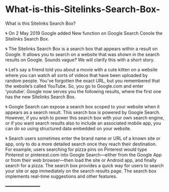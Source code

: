 # What-is-this-Sitelinks-Search-Box-
What is this Sitelinks Search Box?

:cyclone: On 2 May 2019 Google added New function on Google Search Conole the Sitelinks Search Box. 

:cyclone: The Sitelinks Search Box is a search box that appears within a result on Google. It allows you to search on a website that was shown in the search results on Google. Sounds vague? We will clarify this with a short story.

:cyclone: Let’s say a friend told you about a movie with a cute kitten on a website where you can watch all sorts of videos that have been uploaded by random people. You’ve forgotten the exact URL, but you remembered that the website’s called YouTube. So, you go to Google.com and enter ‘youtube’. Google now serves you the following results, where the first one has the new Sitelinks Search Box.

:cyclone: Google Search can expose a search box scoped to your website when it appears as a search result. This search box is powered by Google Search. However, if you wish to power this search box with your own search engine, or if you want search results also to include an associated mobile app, you can do so using structured data embedded on your website.

:cyclone: Search users sometimes enter the brand name or URL of a known site or app, only to do a more detailed search once they reach their destination. For example, users searching for pizza pins on Pinterest would type Pinterest or pinterest.com into Google Search—either from the Google App or from their web browser—then load the site or Android app, and finally search for a pizza. The search box provides a quick way for users to search your site or app immediately on the search results page. The search box implements real-time suggestions and other features.

━━━━━━━━━━━━━
